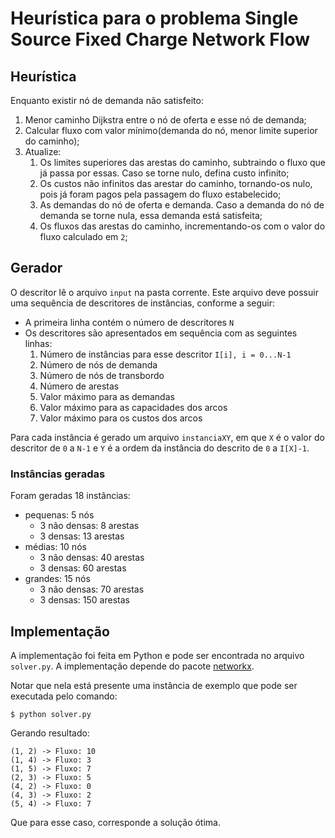 # Heurística para o problema Single Source Fixed Charge Network Flow

## Heurística

Enquanto existir nó de demanda não satisfeito:

1. Menor caminho Dijkstra entre o nó de oferta e esse nó de demanda;
2. Calcular fluxo com valor mínimo(demanda do nó, menor limite superior do
caminho);
3. Atualize:
    1. Os limites superiores das arestas do caminho, subtraindo o fluxo que já
    passa por essas. Caso se torne nulo, defina custo infinito;
    2. Os custos não infinitos das arestar do caminho, tornando-os nulo, pois já
     foram pagos pela passagem do fluxo estabelecido;
    3. As demandas do nó de oferta e demanda. Caso a demanda do nó de demanda se
     torne nula, essa demanda está satisfeita;
    4. Os fluxos das arestas do caminho, incrementando-os com o valor do fluxo
    calculado em `2`;


## Gerador

O descritor lê o arquivo `input` na pasta corrente. Este arquivo deve possuir
uma sequência de descritores de instâncias, conforme a seguir:

* A primeira linha contém o número de descritores `N`
* Os descritores são apresentados em sequência com as seguintes linhas:
    1. Número de instâncias para esse descritor `I[i], i = 0...N-1`
    2. Número de nós de demanda
    3. Número de nós de transbordo
    4. Número de arestas
    5. Valor máximo para as demandas
    6. Valor máximo para as capacidades dos arcos
    7. Valor máximo para os custos dos arcos

Para cada instância é gerado um arquivo `instanciaXY`, em que `X` é o valor do
descritor de `0` a `N-1` e `Y`   é a ordem da instância do descrito de `0` a `I[X]-1`.

### Instâncias geradas

Foram geradas 18 instâncias:

* pequenas: 5 nós
    * 3 não densas: 8 arestas
    * 3 densas: 13 arestas
* médias: 10 nós
    * 3 não densas: 40 arestas
    * 3 densas: 60 arestas
* grandes: 15 nós
    * 3 não densas: 70 arestas
    * 3 densas: 150 arestas


## Implementação

A implementação foi feita em Python e pode ser encontrada no arquivo
`solver.py`. A implementação depende do pacote
[networkx](http://networkx.lanl.gov/index.html).

Notar que nela está presente
uma instância de exemplo que pode ser executada pelo comando:

    $ python solver.py

Gerando resultado:

    (1, 2) -> Fluxo: 10
    (1, 4) -> Fluxo: 3
    (1, 5) -> Fluxo: 7
    (2, 3) -> Fluxo: 5
    (4, 2) -> Fluxo: 0
    (4, 3) -> Fluxo: 2
    (5, 4) -> Fluxo: 7

Que para esse caso, corresponde a solução ótima.

